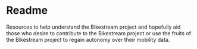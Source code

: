 # Readme

Resources to help understand the Bikestream project and hopefully aid those who desire to contribute to the Bikestream project or use the fruits of the Bikestream project to regain autonomy over their mobility data.
